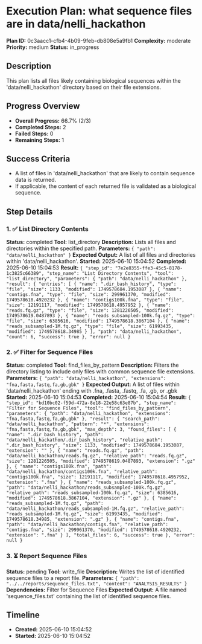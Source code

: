 # Execution Plan: what sequence files are in data/nelli_hackathon

**Plan ID:** 0c3aacc1-cfb4-4b09-9feb-db808e5a9fb1
**Complexity:** moderate
**Priority:** medium
**Status:** in_progress

## Description
This plan lists all files likely containing biological sequences within the 'data/nelli_hackathon' directory based on their file extensions.

## Progress Overview
- **Overall Progress:** 66.7% (2/3)
- **Completed Steps:** 2
- **Failed Steps:** 0
- **Remaining Steps:** 1

## Success Criteria
- A list of files in 'data/nelli_hackathon' that are likely to contain sequence data is returned.
- If applicable, the content of each returned file is validated as a biological sequence.

## Step Details

### 1. ✅ List Directory Contents

**Status:** completed
**Tool:** list_directory
**Description:** Lists all files and directories within the specified path.
**Parameters:** `{
  "path": "data/nelli_hackathon"
}`
**Expected Output:** A list of all files and directories within 'data/nelli_hackathon'.
**Started:** 2025-06-10 15:04:52
**Completed:** 2025-06-10 15:04:53
**Result:** `{
  "step_id": "7e2e8355-ffe3-45c5-8178-1c3825c66389",
  "step_name": "List Directory Contents",
  "tool": "list_directory",
  "parameters": {
    "path": "data/nelli_hackathon"
  },
  "result": {
    "entries": [
      {
        "name": ".dir_bash_history",
        "type": "file",
        "size": 1133,
        "modified": 1749578684.1953087
      },
      {
        "name": "contigs.fna",
        "type": "file",
        "size": 299961370,
        "modified": 1749578618.4920232
      },
      {
        "name": "contigs100k.fna",
        "type": "file",
        "size": 12191117,
        "modified": 1749578618.4957952
      },
      {
        "name": "reads.fq.gz",
        "type": "file",
        "size": 1281226505,
        "modified": 1749578619.0487893
      },
      {
        "name": "reads_subsampled-100k.fq.gz",
        "type": "file",
        "size": 6385616,
        "modified": 1749578618.3867104
      },
      {
        "name": "reads_subsampled-1M.fq.gz",
        "type": "file",
        "size": 61993435,
        "modified": 1749578618.34985
      }
    ],
    "path": "data/nelli_hackathon",
    "count": 6,
    "success": true
  },
  "error": null
}`

### 2. ✅ Filter for Sequence Files

**Status:** completed
**Tool:** find_files_by_pattern
**Description:** Filters the directory listing to include only files with common sequence file extensions.
**Parameters:** `{
  "path": "data/nelli_hackathon",
  "extensions": "fna,fasta,fastq,fa,gb,gbk"
}`
**Expected Output:** A list of files within 'data/nelli_hackathon' ending with .fna, .fasta, .fastq, .fa, .gb, or .gbk
**Started:** 2025-06-10 15:04:53
**Completed:** 2025-06-10 15:04:54
**Result:** `{
  "step_id": "bd10bc02-f59d-472a-8e18-22e58c63e87b",
  "step_name": "Filter for Sequence Files",
  "tool": "find_files_by_pattern",
  "parameters": {
    "path": "data/nelli_hackathon",
    "extensions": "fna,fasta,fastq,fa,gb,gbk"
  },
  "result": {
    "search_path": "data/nelli_hackathon",
    "pattern": "*",
    "extensions": "fna,fasta,fastq,fa,gb,gbk",
    "max_depth": 3,
    "found_files": [
      {
        "name": ".dir_bash_history",
        "path": "data/nelli_hackathon/.dir_bash_history",
        "relative_path": ".dir_bash_history",
        "size": 1133,
        "modified": 1749578684.1953087,
        "extension": ""
      },
      {
        "name": "reads.fq.gz",
        "path": "data/nelli_hackathon/reads.fq.gz",
        "relative_path": "reads.fq.gz",
        "size": 1281226505,
        "modified": 1749578619.0487893,
        "extension": ".gz"
      },
      {
        "name": "contigs100k.fna",
        "path": "data/nelli_hackathon/contigs100k.fna",
        "relative_path": "contigs100k.fna",
        "size": 12191117,
        "modified": 1749578618.4957952,
        "extension": ".fna"
      },
      {
        "name": "reads_subsampled-100k.fq.gz",
        "path": "data/nelli_hackathon/reads_subsampled-100k.fq.gz",
        "relative_path": "reads_subsampled-100k.fq.gz",
        "size": 6385616,
        "modified": 1749578618.3867104,
        "extension": ".gz"
      },
      {
        "name": "reads_subsampled-1M.fq.gz",
        "path": "data/nelli_hackathon/reads_subsampled-1M.fq.gz",
        "relative_path": "reads_subsampled-1M.fq.gz",
        "size": 61993435,
        "modified": 1749578618.34985,
        "extension": ".gz"
      },
      {
        "name": "contigs.fna",
        "path": "data/nelli_hackathon/contigs.fna",
        "relative_path": "contigs.fna",
        "size": 299961370,
        "modified": 1749578618.4920232,
        "extension": ".fna"
      }
    ],
    "total_files": 6,
    "success": true
  },
  "error": null
}`

### 3. ⏳ Report Sequence Files

**Status:** pending
**Tool:** write_file
**Description:** Writes the list of identified sequence files to a report file.
**Parameters:** `{
  "path": "../../reports/sequence_files.txt",
  "content": "ANALYSIS_RESULTS"
}`
**Dependencies:** Filter for Sequence Files
**Expected Output:** A file named 'sequence_files.txt' containing the list of identified sequence files.


## Timeline

- **Created:** 2025-06-10 15:04:52
- **Started:** 2025-06-10 15:04:52
